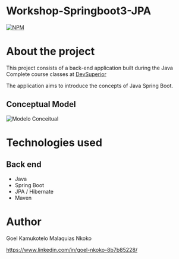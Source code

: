 # Workshop-Springboot3-JPA
[![NPM](https://img.shields.io/npm/l/react)](https://github.com/goelnkoko/workshop-springboot3-jpa/blob/main/LICENSE) 

# About the project
This project consists of a back-end application built during the Java Complete course classes at [DevSuperior](https://www.udemy.com/course/java-curso-completo/)

The application aims to introduce the concepts of Java Spring Boot.

## Conceptual Model
![Modelo Conceitual](https://github.com/goelnkoko/imgs/blob/main/DomainModel.png)

# Technologies used
## Back end
- Java
- Spring Boot
- JPA / Hibernate
- Maven

# Author

Goel Kamukotelo Malaquias Nkoko

https://www.linkedin.com/in/goel-nkoko-8b7b85228/
